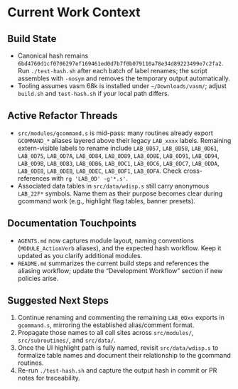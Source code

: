 # Current Work Context

## Build State
- Canonical hash remains `6bd4760d1cf0706297ef169461ed0d7b7f0b079110a78e34d89223499e7c2fa2`. Run `./test-hash.sh` after each batch of label renames; the script assembles with `-nosym` and removes the temporary output automatically.
- Tooling assumes vasm 68k is installed under `~/Downloads/vasm/`; adjust `build.sh` and `test-hash.sh` if your local path differs.

## Active Refactor Threads
- `src/modules/gcommand.s` is mid-pass: many routines already export `GCOMMAND_*` aliases layered above their legacy `LAB_xxxx` labels. Remaining extern-visible labels to rename include `LAB_0D57`, `LAB_0D58`, `LAB_0D61`, `LAB_0D75`, `LAB_0D7A`, `LAB_0D84`, `LAB_0D89`, `LAB_0D8E`, `LAB_0D91`, `LAB_0D94`, `LAB_0D9B`, `LAB_0DB3`, `LAB_0DB6`, `LAB_0DC1`, `LAB_0DC6`, `LAB_0DC7`, `LAB_0DDA`, `LAB_0DE8`, `LAB_0DEB`, `LAB_0DEC`, `LAB_0DF1`, `LAB_0DFA`. Check cross-references with `rg 'LAB_0D' -g'*.s'`.
- Associated data tables in `src/data/wdisp.s` still carry anonymous `LAB_22F*` symbols. Name them as their purpose becomes clear during gcommand work (e.g., highlight flag tables, banner presets).

## Documentation Touchpoints
- `AGENTS.md` now captures module layout, naming conventions (`MODULE_ActionVerb` aliases), and the expected hash workflow. Keep it updated as you clarify additional modules.
- `README.md` summarizes the current build steps and references the aliasing workflow; update the “Development Workflow” section if new policies arise.

## Suggested Next Steps
1. Continue renaming and commenting the remaining `LAB_0Dxx` exports in `gcommand.s`, mirroring the established alias/comment format.
2. Propagate those names to all call sites across `src/modules/`, `src/subroutines/`, and `src/data/`.
3. Once the UI highlight path is fully named, revisit `src/data/wdisp.s` to formalize table names and document their relationship to the gcommand routines.
4. Re-run `./test-hash.sh` and capture the output hash in commit or PR notes for traceability.
